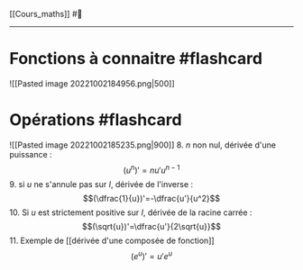 [[Cours_maths]] #📝 

---
# Fonctions à connaitre #flashcard
![[Pasted image 20221002184956.png|500]]
# Opérations #flashcard
![[Pasted image 20221002185235.png|900]]
8. $n$ non nul, dérivée d'une puissance :$$(u^n)'=nu'u^{n-1}$$
9. si $u$ ne s'annule pas sur $I$, dérivée de l'inverse :$$(\dfrac{1}{u})'=-\dfrac{u'}{u^2}$$
10. Si $u$ est strictement positive sur $I$, dérivée de la racine carrée :$$(\sqrt{u})'=\dfrac{u'}{2\sqrt{u}}$$
11. Exemple de [[dérivée d'une composée de fonction]] $$(e^u)'=u'e^u$$